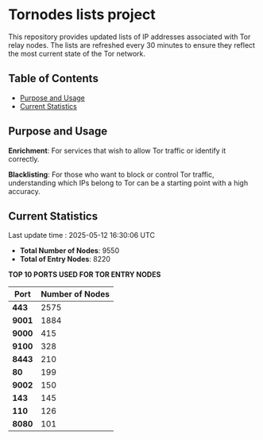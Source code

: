 # Tornodes lists project

This repository provides updated lists of IP addresses associated with Tor relay nodes. The lists are refreshed every 30 minutes to ensure they reflect the most current state of the Tor network.

## Table of Contents

- [Purpose and Usage](#purpose-and-usage)
- [Current Statistics](#current-statistics)


## Purpose and Usage

**Enrichment**: For services that wish to allow Tor traffic or identify it correctly.

**Blacklisting**: For those who want to block or control Tor traffic, understanding which IPs belong to Tor can be a starting point with a high accuracy.

## Current Statistics

Last update time : 2025-05-12 16:30:06 UTC

- **Total Number of Nodes**: 9550
- **Total of Entry Nodes**: 8220

**TOP 10 PORTS USED FOR TOR ENTRY NODES**

| **Port** | **Number of Nodes** |
|------|-----------------|
| **443**   | 2575  |
| **9001**   | 1884  |
| **9000**   | 415  |
| **9100**   | 328  |
| **8443**   | 210  |
| **80**   | 199  |
| **9002**   | 150  |
| **143**   | 145  |
| **110**   | 126  |
| **8080**   | 101  |

